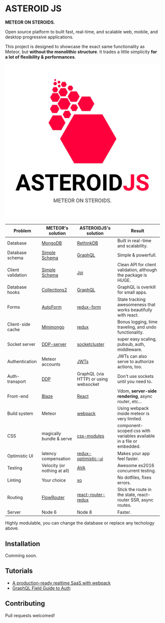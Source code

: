# ASTEROID JS

**METEOR ON STEROIDS.**

Open source platform to built fast, real-time, and scalable web, mobile, and desktop progressive applications.

This project is designed to showcase the exact same functionality as Meteor, but **without the monolithic structure**. It trades a little simplicity **for a lot of flexibility & performances**.

![](https://github.com/asteroidjs/branding/blob/master/logo/LOGO%20TEXT%202048.png?raw=true)

| Problem | METEOR's solution | ASTEROIDJS's solution | Result |
|---|---|---|---|
| Database | [MongoDB](https://www.mongodb.org/) | [RethinkDB](https://www.rethinkdb.com/) | Built in real-time and scalability. |
| Database schema | [Simple Schema](https://github.com/aldeed/meteor-simple-schema) | [GraphQL](https://github.com/graphql/graphql-js) | Simple & powerfull. |
| Client validation | [Simple Schema](https://github.com/aldeed/meteor-simple-schema) | [Joi](https://github.com/hapijs/joi) | Clean API for client validation, although the package is HUGE. |
| Database hooks | [Collections2](https://github.com/aldeed/meteor-collection2) | [GraphQL](https://github.com/graphql/graphql-js) | GraphQL is overkill for small apps. |
| Forms | [AutoForm](https://github.com/aldeed/meteor-autoform) | [redux-form](https://github.com/erikras/redux-form) | State tracking awesomeness that works beautifully with react. |
| Client-side cache | [Minimongo](https://www.meteor.com/mini-databases) | [redux](http://redux.js.org/) | Bonus logging, time traveling, and undo functionality. |
| Socket server | [DDP-server](https://www.meteor.com/ddp) | [socketcluster](http://socketcluster.io/#!/)                        | super easy scaling, pubsub, auth, middleware. |
| Authentication | Meteor accounts | [JWTs](https://jwt.io) | JWTs can also serve to authorize actions, too. |
| Auth-transport | [DDP](https://www.meteor.com/ddp) | GraphQL (via HTTP) or using websocket | Don't use sockets until you need to. |
| Front-end | [Blaze](https://www.meteor.com/blaze) | [React](https://facebook.github.io/react/) | Vdom, **server-side rendering**, async router, etc... |
| Build system | Meteor | [webpack](https://webpack.github.io/) | Using webpack inside meteor is very limited. |
| CSS | magically bundle & serve | [css-modules](https://github.com/css-modules/css-modules) | component-scoped css with variables available in a file or embedded. |
| Optimistic UI | latency compensation | [redux-optimistic-ui](https://github.com/mattkrick/redux-optimistic-ui)  | Makes your app feel faster. |
| Testing | Velocity (or nothing at all) | [AVA](https://github.com/sindresorhus/ava) | Awesome es2016 concurrent testing. |
| Linting | Your choice | [xo](https://www.npmjs.com/package/xo) | No dotfiles, fixes errors. |
| Routing | [FlowRouter](https://github.com/kadirahq/flow-router) | [react-router-redux](https://github.com/reactjs/react-router-redux) | Stick the route in the state, react-router SSR, async routes. |
| Server | Node 6 | Node 8 | Faster. |     

Highly modulable, you can change the database or replace any techology above.

## Installation

Comming soon.

## Tutorials

 * [A production-ready realtime SaaS with webpack](https://medium.com/@matt.krick/a-production-ready-realtime-saas-with-webpack-7b11ba2fa5b0#.bifdf5iz8)
 * [GraphQL Field Guide to Auth](https://medium.com/@matt.krick/graphql-field-guide-to-auth-ead84f657ab#.f3tg2sf3d)


## Contributing

Pull requests welcomed!
